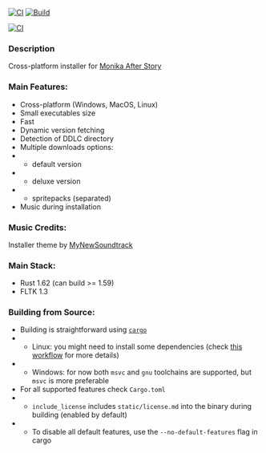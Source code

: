 [![CI](https://github.com/Monika-After-Story/mas-installer/actions/workflows/ci.yml/badge.svg?branch=master)](https://github.com/Monika-After-Story/mas-installer/actions/workflows/ci.yml) [![Build](https://github.com/Monika-After-Story/mas-installer/actions/workflows/build.yml/badge.svg?branch=master)](https://github.com/Monika-After-Story/mas-installer/actions/workflows/build.yml)

[![CI](https://github.com/Monika-After-Story/mas-installer/actions/workflows/ci.yml/badge.svg?branch=dev)](https://github.com/Monika-After-Story/mas-installer/actions/workflows/ci.yml)

### Description
Cross-platform installer for [Monika After Story](https://github.com/Monika-After-Story/MonikaModDev)

### Main Features:
- Cross-platform (Windows, MacOS, Linux)
- Small executables size
- Fast
- Dynamic version fetching
- Detection of DDLC directory
- Multiple downloads options:
- - default version
- - deluxe version
- - spritepacks (separated)
- Music during installation

### Music Credits:
Installer theme by [MyNewSoundtrack](https://www.youtube.com/user/MyNewSoundtrack)

### Main Stack:
- Rust 1.62 (can build >= 1.59)
- FLTK 1.3

### Building from Source:
- Building is straightforward using [`cargo`](https://github.com/rust-lang/cargo/)
- - Linux: you might need to install some dependencies (check [this workflow](https://github.com/Monika-After-Story/mas-installer/blob/master/.github/workflows/build.yml) for more details)
- - Windows: for now both `msvc` and `gnu` toolchains are supported, but `msvc` is more preferable
- For all supported features check `Cargo.toml`
- - `include_license` includes `static/license.md` into the binary during building (enabled by default)
- - To disable all default features, use the `--no-default-features` flag in cargo
